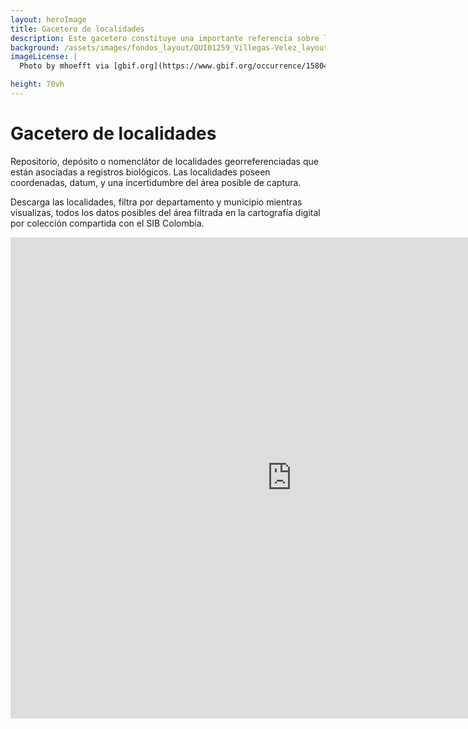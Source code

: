 ```yaml
---
layout: heroImage
title: Gacetero de localidades
description: Este gacetero constituye una importante referencia sobre lugares y sus nombres dentro y fuera del país donde se realizó una observación de especímenes o una captura. 
background: /assets/images/fondos_layout/QUI01259_Villegas-Velez_layout.jpg
imageLicense: |
  Photo by mhoefft via [gbif.org](https://www.gbif.org/occurrence/1580487687)

height: 70vh
---
```




# Gacetero de localidades


Repositorio, depósito o nomenclátor de localidades georreferenciadas que están asociadas a registros biológicos. Las localidades poseen coordenadas, datum, y una incertidumbre del área posible de captura.

Descarga las localidades, filtra por departamento y municipio mientras visualizas, todos los datos posibles del área filtrada en la cartografía digital por colección compartida con el SIB Colombia.



<iframe seamless frameborder="0" src="https://public.tableau.com/views/Gacetero_0/Dashboard1?:embed=yes&:display_count=yes&:showVizHome=no" width = '900' height = '770' scrolling='yes' ></iframe>    
